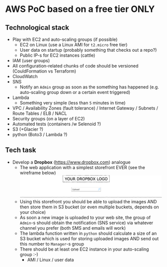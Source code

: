 # AWS PoC based on a free tier ONLY

## Technological stack
- Play with EC2 and auto-scaling groups (if possible)
  - EC2 on Linux (use a Linux AMI for `t2.micro` free tier)
  - User data on startup (probably something that checks out a repo?)
  - Public IP-s for EC2 instances (cattle)
- IAM (user groups)
- All configuration-related chunks of code should be versioned (CouldFormation vs Terraform)
- CloudWatch
- SNS
  - Notify an `Admin` group as soon as the something has happened (e.g. auto-scaling group down or a certain event triggered)
- Lambda
  - Something very simple (less than `5` minutes in time)
- VPC / Availability Zones (fault tolerance) / Internet Gateway / Subnets / Route Tables / ELB / NACL
- Security groups (on a layer of EC2)
- Automated tests (containers /w Selenoid ?)
- S3 (+Glacier ?)
- python (Boto3 / Lambda ?)

## Tech task
- Develop a **Dropbox** (https://www.dropbox.com) analogue
  - The web application with a simplest storefront EVER (see the wireframe below)
  ![An example of a storefront](https://github.com/lordnighton/aws-poc-free-tier/blob/master/Untitled%20Diagram.png)
  - Using this storefront you should be able to upload the images AND then store them in S3 bucket (or even multiple buckets, depends on your choice)
  - As soon a new image is uploaded to your web site, the group of `Admin`-s should obtain the notification (SNS service) via whatever channel you prefer (both SMS and emails will work)
  - The lambda function written in `python` should calculate a size of an S3 bucket which is used for storing uploaded images AND send out this number to `Manager`-s group
  - There should be at least one EC2 instance in your auto-scaling group :-) 
    - AMI / Linux / user data
